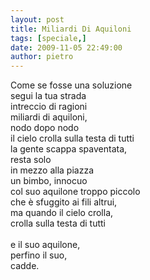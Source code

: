 ```yaml
---
layout: post
title: Miliardi Di Aquiloni
tags: [speciale,]
date: 2009-11-05 22:49:00
author: pietro
---
```

Come se fosse una soluzione<br/>segui la tua strada<br/>intreccio di ragioni<br/>miliardi di aquiloni,<br/>nodo dopo nodo<br/>il cielo crolla sulla testa di tutti<br/>la gente scappa spaventata,<br/>resta solo<br/>in mezzo alla piazza<br/>un bimbo, innocuo<br/>col suo aquilone troppo piccolo<br/>che è sfuggito ai fili altrui,<br/>ma quando il cielo crolla,<br/>crolla sulla testa di tutti<br/><br/>e il suo aquilone,<br/>perfino il suo,<br/>cadde.

